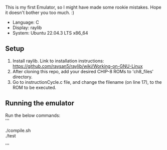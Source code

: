 This is my first Emulator, so I might have made some rookie mistakes. Hope it doesn't bother you too much. :)

- Language: C
- Display: raylib
- System: Ubuntu 22.04.3 LTS x86_64

## Setup
1. Install raylib. Link to installation instructions: https://github.com/raysan5/raylib/wiki/Working-on-GNU-Linux 
2. After cloning this repo, add your desired CHIP-8 ROMs to 'ch8_files' directory.
3. Go to instructionCycle.c file, and change the filename (on line 17), to the ROM to be executed.

## Running the emulator
Run the below commands:  
'''

./compile.sh  
./test

'''
